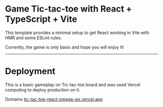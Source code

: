 # Game Tic-tac-toe with React + TypeScript + Vite

This template provides a minimal setup to get React working in Vite with HMR and some ESLint rules.

Currently, the game is only basis and hope you will enjoy it!

---

# Deployment

This is a basic gameplay on Tic-tac-toe board and was used Vercel computing to deploy production on it.

Domains
[tic-tac-toe-react-omega-six.vercel.app](tic-tac-toe-react-omega-six.vercel.app)
